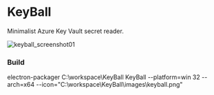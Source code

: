 # KeyBall
Minimalist Azure Key Vault secret reader.

![keyball_screenshot01](https://cloud.githubusercontent.com/assets/11925502/20709862/5f8d18d2-b616-11e6-969d-6cc4c9afaf9b.png)

### Build
electron-packager C:\workspace\KeyBall KeyBall --platform=win
32 --arch=x64 --icon="C:\workspace\KeyBall\images\keyball.png"
